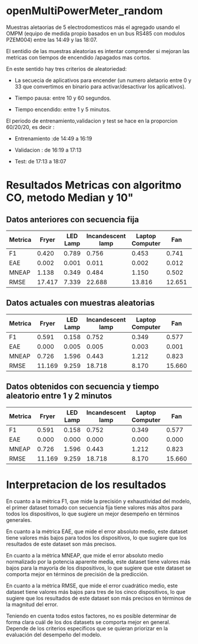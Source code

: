 # openMultiPowerMeter_random
Muestras aletaorias de 5 electrodomesticos más el agregado usando el OMPM  (equipo de medida propio  basados en un bus RS485 con modulos PZEM004) entre  las 14:49 y las 18:07.

El sentidio de las muestras aleatorias es intentar comprender si mejoran las metricas con tiempos de encendido /apagados mas cortos.

En este sentido  hay tres criterios de aleatoriedad:

- La secuecia de aplicativos para encender (un numero aletaorio entre 0 y 33 que convertimos en binario para activar/desactivar los aplicativos).

- Tiempo pausa: entre  10 y 60 segundos.

- Tiempo encendido: entre 1 y 5 minutos.

El periodo de entrenamiento,validacion  y test  se hace en la proporcion 60/20/20, es decir : 

- Entrenamiento :de 14:49 a 16:19

- Validacion : de 16:19 a 17:13

- Test: de 17:13 a 18:07

# Resultados Metricas  con algoritmo CO, metodo Median  y 10"

## Datos anteriores con secuencia fija

| Metrica          | Fryer   | LED Lamp | Incandescent lamp | Laptop Computer | Fan     | Media Aritmética |
|-----------------|---------|----------|------------------|----------------|---------|------------------|
| F1              | 0.420   | 0.789    | 0.756            | 0.453           | 0.741   | 0.632            |
| EAE            | 0.002   | 0.001    | 0.011            | 0.002           | 0.012   | 0.006            |
| MNEAP       | 1.138   | 0.349    | 0.484            | 1.150           | 0.502   | 0.725            |
| RMSE        | 17.417 | 7.339     | 22.688         | 13.816         | 12.651 | 14.382           |



## Datos actuales con muestras aleatorias 

| Metrica          | Fryer   | LED Lamp | Incandescent lamp | Laptop Computer | Fan     | Media Aritmética |
|-----------------|---------|----------|------------------|----------------|---------|------------------|
| F1              | 0.591   | 0.158    | 0.752            | 0.349           | 0.577   | 0.485            |
| EAE            | 0.000 | 0.005   | 0.005             | 0.003          | 0.001  | 0.002             |
| MNEAP       | 0.726   | 1.596     | 0.443            | 1.212           | 0.823   | 0.960            |
| RMSE        | 11.169 | 9.259     | 18.718          | 8.170           | 15.660 | 12.995           |



##  Datos obtenidos con secuencia y tiempo aleatorio entre 1 y 2 minutos


| Metrica          | Fryer   | LED Lamp | Incandescent lamp | Laptop Computer | Fan     | Media Aritmética |
|-----------------|---------|----------|------------------|---------------|---------|------------------|
| F1	| 0.591| 	0.158| 	0.752| 	0.349| 	0.577| 	0.4854 |
| EAE	| 0.000| 	0.000	| 0.000| 	0.000| 	0.000| 0.000 |
| MNEAP	| 0.726| 	1.596| 	0.443| 	1.212| 	0.823| 0.9600|  
| RMSE	| 11.169| 	9.259| 	18.718| 	8.170| 	15.660| 12.7952 |





# Interpretacion de los resultados

En cuanto a la métrica F1, que mide la precisión y exhaustividad del modelo, el primer dataset tomado  con secuencia fija tiene valores más altos para todos los dispositivos, lo que sugiere un mejor desempeño en términos generales.

En cuanto a la métrica EAE, que mide el error absoluto medio, este dataset tiene valores más bajos para todos los dispositivos, lo que sugiere que los resultados de este dataset son más precisos.

En cuanto a la métrica MNEAP, que mide el error absoluto medio normalizado por la potencia aparente media, este dataset tiene valores más bajos para la mayoría de los dispositivos, lo que sugiere que este dataset se comporta mejor en términos de precisión de la predicción.

En cuanto a la métrica RMSE, que mide el error cuadrático medio, este dataset tiene valores más bajos para tres de los cinco dispositivos, lo que sugiere que los resultados de este dataset son más precisos en términos de la magnitud del error.

Teniendo en cuenta todos estos factores, no es posible determinar de forma clara cuál de los dos datasets se comporta mejor en general. Depende de los criterios específicos que se quieran priorizar en la evaluación del desempeño del modelo.


